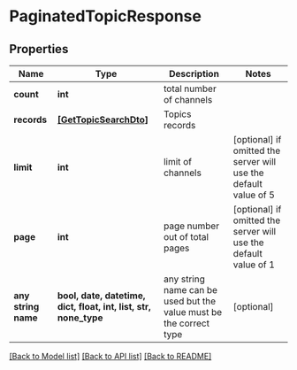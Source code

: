 # PaginatedTopicResponse


## Properties
Name | Type | Description | Notes
------------ | ------------- | ------------- | -------------
**count** | **int** | total number of channels | 
**records** | [**[GetTopicSearchDto]**](GetTopicSearchDto.md) | Topics records | 
**limit** | **int** | limit of channels | [optional]  if omitted the server will use the default value of 5
**page** | **int** | page number out of total pages | [optional]  if omitted the server will use the default value of 1
**any string name** | **bool, date, datetime, dict, float, int, list, str, none_type** | any string name can be used but the value must be the correct type | [optional]

[[Back to Model list]](../README.md#documentation-for-models) [[Back to API list]](../README.md#documentation-for-api-endpoints) [[Back to README]](../README.md)


